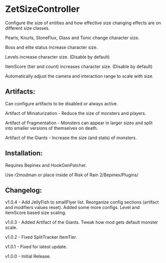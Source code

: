 # ZetSizeController

Configure the size of entities and how effective size changing effects are on different size classes.

Pearls, Knurls, StoneFlux, Glass and Tonic change character size.

Boss and elite status increase character size.

Levels increase character size. (Disable by default)

ItemScore (tier and count) increases character size. (Disable by default)

Automatically adjust the camera and interaction range to scale with size.

## Artifacts:

Can configure artifacts to be disabled or always active.

Artifact of Miniaturization - Reduce the size of monsters and players.

Artifact of Fragmentation - Monsters can appear in larger sizes and split into smaller versions of themselves on death.

Artifact of the Giants - Increase the size (and stats) of monsters.

## Installation:

Requires Bepinex and HookGenPatcher.

Use r2modman or place inside of Risk of Rain 2/Bepinex/Plugins/

## Changelog:

v1.0.4 - Add JellyFish to smallFlyer list. Reorganize config sections (artifact and modifiers values reset). Added some more configs. Level and itemScore based size scaling.

v1.0.3 - Added Artifact of the Giants. Tweak how mod gets default monster scale.

v1.0.2 - Fixed SplitTracker ItemTier.

v1.0.1 - Fixed for latest update.

v1.0.0 - Initial Release.
